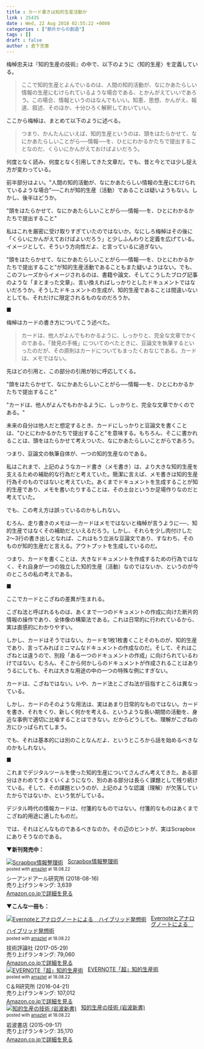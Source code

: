 ```yaml
---
title : カード書きは知的生産活動か
link : 25435
date : Wed, 22 Aug 2018 02:55:22 +0000
categories : ["断片からの創造"]
tags : []
draft : false
author : 倉下忠憲
---
```


梅棹忠夫は『知的生産の技術』の中で、以下のように〈知的生産〉を定義している。

<blockquote>
ここで知的生産とよんでいるのは、人間の知的活動が、なにかあたらしい情報の生産にむけられているような場合である、とかんがえていいであろう。この場合、情報というのはなんでもいい。知恵、思想、かんがえ、報道、叙述、そのほか、十分ひろく解釈しておいていい。
</blockquote>


ここから梅棹は、まとめて以下のように述べる。

<blockquote>
つまり、かんたんにいえば、知的生産というのは、頭をはたらかせて、なにかあたらしいことがら──情報──を、ひとにわかるかたちで提出することなのだ、くらいにかんがえておけばよいだろう。
</blockquote>

何度となく読み、何度となく引用してきた文章だ。でも、昔と今とでは少し捉え方が変わっている。

前半部分はよい。"人間の知的活動が、なにかあたらしい情報の生産にむけられているような場合"──これが知的生産（活動）であることは疑いようもない。しかし、後半はどうか。

"頭をはたらかせて、なにかあたらしいことがら──情報──を、ひとにわかるかたちで提出すること"

私はこれを厳密に受け取りすぎていたのではないか。なにしろ梅棹はその後に「くらいにかんがえておけばよいだろう」と少しふんわりと定義を広げている。イメージとして、そういう方向性だよ、と言っているに過ぎない。

"頭をはたらかせて、なにかあたらしいことがら──情報──を、ひとにわかるかたちで提出すること"が知的生産活動であることもまた疑いようはない。でも、このフレーズからイメージされるのは、書籍や論文、そしてこうしたブログ記事のような「まとまった文章」、言い換えればしっかりとしたドキュメントではないだろうか。そうしたドキュメントの生成が、知的生産であることは間違いないとしても、それだけに限定されるものなのだろうか。

■

梅棹はカードの書き方についてこう述べた。

<blockquote>
カードは、他人がよんでもわかるように、しっかりと、完全な文章でかくのである。「発見の手帳」についてのべたときに、豆論文を執筆するといったのだが、その原則はカードについてもまったくおなじである。カードは、メモではない。
</blockquote>

先ほどの引用と、この部分の引用が妙に呼応してくる。

"頭をはたらかせて、なにかあたらしいことがら──情報──を、ひとにわかるかたちで提出すること"

"カードは、他人がよんでもわかるように、しっかりと、完全な文章でかくのである。"

未来の自分は他人だと想定するとき、カードにしっかりと豆論文を書くことは、"ひとにわかるかたちで提出すること"を意味する。もちろん、そこに書かれることは、頭をはたらかせて考えついた、なにかあたらしいことがらであろう。

つまり、豆論文の執筆自体が、一つの知的生産なのである。

私はこれまで、上記のようなカード書き（メモ書き）は、より大きな知的生産を支えるための補助的な行為だと考えていた。簡潔に言えば、メモ書きは知的生産行為そのものではないと考えていた。あくまでドキュメントを生成することが知的生産であり、メモを書いたりすることは、その土台というか足場作りなのだと考えていた。

でも、この考え方は誤っているのかもしれない。

むろん、走り書きのメモは──カードはメモではないと梅棹が言うように──、知的生産ではなくその補助だといえるだろう。しかし、それらを少し肉付けした2〜3行の書き出しとなれば、これはもう立派な豆論文であり、すなわち、そのものが知的生産だと言える。アウトプットを生成しているのだ。

つまり、カードを書くことは、大きなドキュメントを作成するための行為ではなく、それ自身が一つの独立した知的生産（活動）なのではないか、というのが今のところの私の考えである。

■

ここでカードとこざねの差異が生まれる。

こざね法と呼ばれるものは、あくまで一つのドキュメントの作成に向けた断片的情報の操作であり、全体像の構築法である。これは日常的に行われているから、実は直感的にわかりやすい。

しかし、カードはそうではない。カードを1枚1枚書くことそのものが、知的生産であり、言ってみればミニマムなドキュメントの作成なのだ。そして、それはこざねとは違うので、別段「ある一つのドキュメントの作成」に向けられているわけではない。むろん、そこから何かしらのドキュメントが作成されることはありうるにしても、それは大きな用途の中の一つの特殊な例にすぎない。

カードは、こざねではない。いや、カード法とこざね法が目指すところは異なっている。

しかし、カードのそのような用法は、実はあまり日常的なものではない。カードを書き、それをくり、新しく何かを考える、というような長い期間の活動を、身近な事例で適切に比喩することはできない。だからどうしても、理解がこざねの方にひっぱられてしまう。

でも、それは基本的には別のことなんだよ、というところから話を始めるべきなのかもしれない。

■

これまでデジタルツールを使った知的生産についてさんざん考えてきた。ある部分はきわめてうまくいくようになり、別のある部分は長らく課題として残り続けている。そして、その課題というのが、上記のような認識（理解）が欠落していたからではないか、という気がしている。

デジタル時代の情報カードは、付箋的なものではない。付箋的なものはあくまでこざね的用途に適したものだ。

では、それはどんなものであるべきなのか。その辺のヒントが、実はScrapboxにありそうなのである。

<strong>▼新刊発売中：</strong>

<div class="amazlet-box" style="margin-bottom:0px;"><div class="amazlet-image" style="float:left;margin:0px 12px 1px 0px;"><a href="http://www.amazon.co.jp/exec/obidos/ASIN/B07GJFBWWZ/rashita1000-22/ref=nosim/" name="amazletlink" target="_blank"><img src="https://images-fe.ssl-images-amazon.com/images/I/51yMZ%2BQU40L._SL160_.jpg" alt="Scrapbox情報整理術" style="border: none;" /></a></div><div class="amazlet-info" style="line-height:120%; margin-bottom: 10px"><div class="amazlet-name" style="margin-bottom:10px;line-height:120%"><a href="http://www.amazon.co.jp/exec/obidos/ASIN/B07GJFBWWZ/rashita1000-22/ref=nosim/" name="amazletlink" target="_blank">Scrapbox情報整理術</a><div class="amazlet-powered-date" style="font-size:80%;margin-top:5px;line-height:120%">posted with <a href="http://www.amazlet.com/" title="amazlet" target="_blank">amazlet</a> at 18.08.22</div></div><div class="amazlet-detail">シーアンドアール研究所 (2018-08-16)<br />売り上げランキング: 3,639<br /></div><div class="amazlet-sub-info" style="float: left;"><div class="amazlet-link" style="margin-top: 5px"><a href="http://www.amazon.co.jp/exec/obidos/ASIN/B07GJFBWWZ/rashita1000-22/ref=nosim/" name="amazletlink" target="_blank">Amazon.co.jpで詳細を見る</a></div></div></div><div class="amazlet-footer" style="clear: left"></div></div>


<strong>▼こんな一冊も：</strong>

<div class="amazlet-box" style="margin-bottom:0px;"><div class="amazlet-image" style="float:left;margin:0px 12px 1px 0px;"><a href="http://www.amazon.co.jp/exec/obidos/ASIN/B0719S13KQ/rashita1000-22/ref=nosim/" name="amazletlink" target="_blank"><img src="https://images-fe.ssl-images-amazon.com/images/I/51iRTqdvRnL._SL160_.jpg" alt="Evernoteとアナログノートによる　ハイブリッド発想術" style="border: none;" /></a></div><div class="amazlet-info" style="line-height:120%; margin-bottom: 10px"><div class="amazlet-name" style="margin-bottom:10px;line-height:120%"><a href="http://www.amazon.co.jp/exec/obidos/ASIN/B0719S13KQ/rashita1000-22/ref=nosim/" name="amazletlink" target="_blank">Evernoteとアナログノートによる　ハイブリッド発想術</a><div class="amazlet-powered-date" style="font-size:80%;margin-top:5px;line-height:120%">posted with <a href="http://www.amazlet.com/" title="amazlet" target="_blank">amazlet</a> at 18.08.22</div></div><div class="amazlet-detail">技術評論社 (2017-05-29)<br />売り上げランキング: 79,060<br /></div><div class="amazlet-sub-info" style="float: left;"><div class="amazlet-link" style="margin-top: 5px"><a href="http://www.amazon.co.jp/exec/obidos/ASIN/B0719S13KQ/rashita1000-22/ref=nosim/" name="amazletlink" target="_blank">Amazon.co.jpで詳細を見る</a></div></div></div><div class="amazlet-footer" style="clear: left"></div></div>

<div class="amazlet-box" style="margin-bottom:0px;"><div class="amazlet-image" style="float:left;margin:0px 12px 1px 0px;"><a href="http://www.amazon.co.jp/exec/obidos/ASIN/B01EL08HW2/rashita1000-22/ref=nosim/" name="amazletlink" target="_blank"><img src="https://images-fe.ssl-images-amazon.com/images/I/51i02uyvjAL._SL160_.jpg" alt="EVERNOTE「超」知的生産術" style="border: none;" /></a></div><div class="amazlet-info" style="line-height:120%; margin-bottom: 10px"><div class="amazlet-name" style="margin-bottom:10px;line-height:120%"><a href="http://www.amazon.co.jp/exec/obidos/ASIN/B01EL08HW2/rashita1000-22/ref=nosim/" name="amazletlink" target="_blank">EVERNOTE「超」知的生産術</a><div class="amazlet-powered-date" style="font-size:80%;margin-top:5px;line-height:120%">posted with <a href="http://www.amazlet.com/" title="amazlet" target="_blank">amazlet</a> at 18.08.22</div></div><div class="amazlet-detail">C＆R研究所 (2016-04-21)<br />売り上げランキング: 107,012<br /></div><div class="amazlet-sub-info" style="float: left;"><div class="amazlet-link" style="margin-top: 5px"><a href="http://www.amazon.co.jp/exec/obidos/ASIN/B01EL08HW2/rashita1000-22/ref=nosim/" name="amazletlink" target="_blank">Amazon.co.jpで詳細を見る</a></div></div></div><div class="amazlet-footer" style="clear: left"></div></div>

<div class="amazlet-box" style="margin-bottom:0px;"><div class="amazlet-image" style="float:left;margin:0px 12px 1px 0px;"><a href="http://www.amazon.co.jp/exec/obidos/ASIN/B014R3S71E/rashita1000-22/ref=nosim/" name="amazletlink" target="_blank"><img src="https://images-fe.ssl-images-amazon.com/images/I/41GZIomF8GL._SL160_.jpg" alt="知的生産の技術 (岩波新書)" style="border: none;" /></a></div><div class="amazlet-info" style="line-height:120%; margin-bottom: 10px"><div class="amazlet-name" style="margin-bottom:10px;line-height:120%"><a href="http://www.amazon.co.jp/exec/obidos/ASIN/B014R3S71E/rashita1000-22/ref=nosim/" name="amazletlink" target="_blank">知的生産の技術 (岩波新書)</a><div class="amazlet-powered-date" style="font-size:80%;margin-top:5px;line-height:120%">posted with <a href="http://www.amazlet.com/" title="amazlet" target="_blank">amazlet</a> at 18.08.22</div></div><div class="amazlet-detail">岩波書店 (2015-09-17)<br />売り上げランキング: 35,170<br /></div><div class="amazlet-sub-info" style="float: left;"><div class="amazlet-link" style="margin-top: 5px"><a href="http://www.amazon.co.jp/exec/obidos/ASIN/B014R3S71E/rashita1000-22/ref=nosim/" name="amazletlink" target="_blank">Amazon.co.jpで詳細を見る</a></div></div></div><div class="amazlet-footer" style="clear: left"></div></div>

